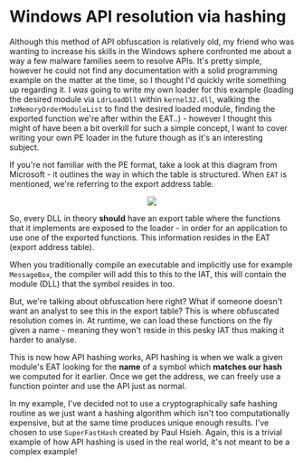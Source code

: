 # Windows API resolution via hashing
Although this method of API obfuscation is relatively old, my friend who was wanting to increase his skills in the Windows sphere confronted me about a way a few malware families seem to resolve APIs. It's pretty simple, however he could not find any documentation with a solid programming example on the matter at the time, so I thought I'd quickly write something up regarding it. I *was* going to write my own loader for this example (loading the desired module via `LdrLoadDll` within `kernel32.dll`, walking the `InMemoryOrderModuleList` to find the desired loaded module, finding the exported function we're after within the EAT..) - however I thought this might of have been a bit overkill for such a simple concept, I want to cover writing your own PE loader in the future though as it's an interesting subject.

If you're not familiar with the PE format, take a look at this diagram from Microsoft - it outlines the way in which the table is structured. When `EAT` is mentioned, we're referring to the export address table.

<p align="center">
<img src="https://i.imgur.com/u9RXQQd.gif">
</p>

So, every DLL in theory **should** have an export table where the functions that it implements are exposed to the loader - in order for an application to use one of the exported functions. This information resides in the EAT (export address table).

When you traditionally compile an executable and implicitly use for example `MessageBox`, the compiler will add this to this to the IAT, this will contain the module (DLL) that the symbol resides in too.

But, we're talking about obfuscation here right? What if someone doesn't want an analyst to see this in the export table? This is where obfuscated resolution comes in. At runtime, we can load these functions on the fly given a name - meaning they won't reside in this pesky IAT thus making it harder to analyse.

This is now how API hashing works, API hashing is when we walk a given module's EAT looking for the **name** of a symbol which **matches our hash** we computed for it earlier. Once we get the address, we can freely use a function pointer and use the API just as normal.

In my example, I've decided not to use a cryptographically safe hashing routine as we just want a hashing algorithm which isn't too computationally expensive, but at the same time produces unique enough results. I've chosen to use `SuperFastHash` created by Paul Hsieh. Again, this is a trivial example of how API hashing is used in the real world, it's not meant to be a complex example!
